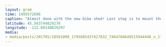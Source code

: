 ```yaml
---
layout: gram
time: 1495572696
caption: "Almost done with the new bike shed! Last step is to mount the hanging/locking hardware. #pdxbeehive #bikeshedding"
latitude: 45.563744829276
longitude: -122.60148829297
media:
- media/posts/201705/18581090_1795685437427832_7464704648515944448_n_17868848053126969.jpg
---
```

